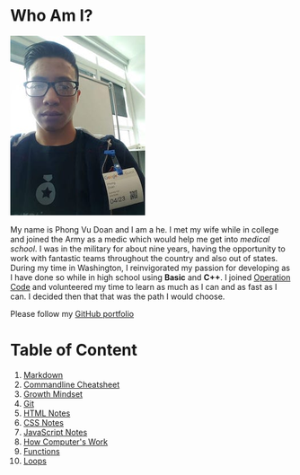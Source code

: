 # Who Am I?

![PIC](/img/Profilepic.jpg)


My name is Phong Vu Doan and I am a he. I met my wife while in college and joined the Army as a medic which would help me get into *medical school*. I was in the military for about nine years, having the opportunity to work with fantastic teams throughout the country and also out of states. During my time in Washington, I reinvigorated my passion for developing as I have done so while in high school using **Basic** and **C++**. I joined [Operation Code](https://operationcode.org) and volunteered my time to learn as much as I can and as fast as I can. I decided then that that was the path I would choose.

Please follow my [GitHub portfolio](https://github.com/phongvdoan) 

# Table of Content

1. [Markdown](learning_markdown.md)
2. [Commandline Cheatsheet](cheatsheet.md)
3. [Growth Mindset](growth-mindset.md)
4. [Git](git-github.md)
5. [HTML Notes](html-notes.md)
6. [CSS Notes](css-notes.md)
7. [JavaScript Notes](js-notes.md)
8. [How Computer's Work](computer-notes.md)
9. [Functions](functions.md)
10. [Loops](loops.md)